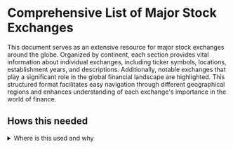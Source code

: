 # Comprehensive List of Major Stock Exchanges

This document serves as an extensive resource for major stock exchanges around the globe. Organized by continent, each section provides vital information about individual exchanges, including ticker symbols, locations, establishment years, and descriptions. Additionally, notable exchanges that play a significant role in the global financial landscape are highlighted. This structured format facilitates easy navigation through different geographical regions and enhances understanding of each exchange's importance in the world of finance.

## Hows this needed 
<details>
<summary>Where is this used and why</summary>
## Lines 28-87 explains this line of code this is a wip but will eventually keep a curated list of all exchanges 
#----------------------------------------------------------
def fetch_stock_symbols_from_exchange(exchange="^GSPC"):
    try:
        # Fetching symbols based on the specified exchange
        exchange_ticker = yf.Ticker(exchange)
        symbols = exchange_ticker.info.get('components', [])
#----------------------------------------------------------

in current use will return this 

"""
No symbols fetched from the exchange. Using a default list.
404 Client Error: Not Found for url: https://query2.finance.yahoo.com/v10/finance/quoteSummary/ATVI?modules=financialData%2CquoteType%2CdefaultKeyStatistics%2CassetProfile%2CsummaryDetail&corsDomain=finance.yahoo.com&formatted=false&symbol=ATVI&crumb=ksfhJG9xSJs
404 Client Error: Not Found for url: https://query2.finance.yahoo.com/v10/finance/quoteSummary/PXD?modules=financialData%2CquoteType%2CdefaultKeyStatistics%2CassetProfile%2CsummaryDetail&corsDoma
in=finance.yahoo.com&formatted=false&symbol=PXD&crumb=ksfhJG9xSJs
```
Added 100 stock symbols to the cache.<not really added through this method
```
"""
```
this is currently expected behaivior until a reliable alternitive is found the 100 stocks being added are in the cache or already found 
```

## Notable Exchanges
<details>
<summary>Click to view notable exchanges</summary>

### Intercontinental Exchange (ICE)
- **Ticker**: ^ICE
- **Location**: Atlanta, USA
- **Established**: 2000
- **Description**: An operator of global exchanges and clearing houses, ICE is known for its trading in commodities and financial derivatives. It also owns the NYSE, making it a significant player in the global financial market.

### CME Group
- **Ticker**: ^CME
- **Location**: Chicago, USA
- **Established**: 1898
- **Description**: The world's largest financial derivatives exchange, CME Group offers a wide range of futures and options products. It facilitates trading across various asset classes, including commodities, equities, and interest rates.

### Singapore Exchange (SGX)
- **Ticker**: ^STI
- **Location**: Singapore
- **Established**: 1999
- **Description**: SGX is a key financial hub in Asia, featuring a diverse range of international listings and trading products. It offers unique financial instruments such as REITs (Real Estate Investment Trusts) and ETFs (Exchange-Traded Funds).

### Hong Kong Exchanges and Clearing Limited (HKEX)
- **Ticker**: ^HSI
- **Location**: Hong Kong
- **Established**: 1891
- **Description**: HKEX is a major global financial center, known for its vibrant market and significant international participation. It hosts a diverse range of companies, particularly in the financial and real estate sectors.

</details>

## North America
<details>
<summary>Click to expand North America</summary>

### New York Stock Exchange (NYSE)
- **Ticker**: ^NYA
- **Location**: New York City, USA
- **Established**: 1817
- **Description**: The NYSE is the largest stock exchange in the world by market capitalization, hosting a wide range of large-cap companies across various sectors. It operates on a hybrid model, combining traditional floor trading with electronic trading.

### NASDAQ Stock Market
- **Ticker**: ^IXIC
- **Location**: New York City, USA
- **Established**: 1971
- **Description**: Known for its high concentration of technology and growth-oriented companies, NASDAQ was the first electronic stock market. It features major tech giants such as Apple, Microsoft, and Amazon.

### Toronto Stock Exchange (TSX)
- **Ticker**: ^GSPTSE
- **Location**: Toronto, Canada
- **Established**: 1861
- **Description**: The TSX is Canada's largest stock exchange, featuring a diverse array of sectors, including mining, energy, and technology. It plays a crucial role in raising capital for companies in these industries.

### Mexican Stock Exchange (BMV)
- **Ticker**: ^MXX
- **Location**: Mexico City, Mexico
- **Established**: 1894
- **Description**: The BMV is the main stock exchange in Mexico, offering a wide range of financial instruments. It has seen increasing foreign investment and is pivotal in Latin America's economic landscape.

### Chicago Stock Exchange (CHX)
- **Ticker**: ^CHX
- **Location**: Chicago, USA
- **Established**: 1882
- **Description**: The CHX focuses on the trading of securities and is known for its efficient and rapid execution of trades, making it a favorite among institutional investors.

</details>

## Europe
<details>
<summary>Click to expand Europe</summary>

### London Stock Exchange (LSE)
- **Ticker**: ^FTSE
- **Location**: London, United Kingdom
- **Established**: 1801
- **Description**: One of the oldest stock exchanges in the world, the LSE features a wide range of international companies and is known for its significant influence on global finance. It provides a platform for trading a diverse array of financial products.

### Deutsche Börse (Frankfurt Stock Exchange)
- **Ticker**: ^DAX
- **Location**: Frankfurt, Germany
- **Established**: 1585
- **Description**: A major European stock exchange, primarily focused on blue-chip stocks. The DAX index represents the 30 largest German companies and serves as a barometer for the German economy.

### Euronext
- **Ticker**: ^Euronext
- **Location**: Multiple countries in Western Europe (Amsterdam, Brussels, Lisbon)
- **Established**: 2000
- **Description**: A pan-European stock exchange representing several countries, Euronext facilitates cross-border trading and offers a wide range of financial products across its various locations.

### SIX Swiss Exchange
- **Ticker**: ^SSMI
- **Location**: Zurich, Switzerland
- **Established**: 1850
- **Description**: Known for trading Swiss blue-chip stocks, the SIX Swiss Exchange offers a wide variety of investment products, including derivatives and exchange-traded funds.

### Borsa Italiana
- **Ticker**: ^FTSE MIB
- **Location**: Milan, Italy
- **Established**: 1808
- **Description**: The main stock exchange in Italy, Borsa Italiana features a wide array of domestic and international listings. It is known for its strong emphasis on corporate governance.

</details>

## Asia
<details>
<summary>Click to expand Asia</summary>

### Tokyo Stock Exchange (TSE)
- **Ticker**: ^N225
- **Location**: Tokyo, Japan
- **Established**: 1878
- **Description**: The largest stock exchange in Japan, the TSE hosts many prominent companies and is known for its efficiency and transparency. The Nikkei 225 index is one of the most followed stock market indices globally.

### Shanghai Stock Exchange (SSE)
- **Ticker**: ^SSE
- **Location**: Shanghai, China
- **Established**: 1990
- **Description**: One of the largest stock exchanges in Asia, focusing primarily on companies from mainland China. It has a growing international presence and a significant impact on global markets.

### Hong Kong Stock Exchange (HKEX)
- **Ticker**: ^HSI
- **Location**: Hong Kong
- **Established**: 1891
- **Description**: A major financial hub in Asia, HKEX is known for its international reach and diverse investment opportunities. It features numerous foreign listings, making it an attractive market for global investors.

### National Stock Exchange of India (NSE)
- **Ticker**: ^NSEI
- **Location**: Mumbai, India
- **Established**: 1992
- **Description**: One of the leading stock exchanges in India, the NSE is known for its electronic trading platform and innovation in financial products, including derivatives and index funds.

### Korea Exchange (KRX)
- **Ticker**: ^KOSPI
- **Location**: Busan, South Korea
- **Established**: 1956
- **Description**: The main stock exchange in South Korea, the KRX features a diverse range of companies and is integral to the region's economy.

</details>

## Oceania
<details>
<summary>Click to expand Oceania</summary>

### Australian Securities Exchange (ASX)
- **Ticker**: ^AXJO
- **Location**: Sydney, Australia
- **Established**: 1987
- **Description**: The primary stock exchange in Australia, the ASX features diverse sectors such as mining, banking, and technology. It is known for its strong regulatory framework and investor protections.

### New Zealand Exchange (NZX)
- **Ticker**: ^NZX
- **Location**: Wellington, New Zealand
- **Established**: 1974
- **Description**: The main stock exchange in New Zealand, the NZX provides a platform for local companies and foreign listings. It is known for its focus on sustainability and green investments.

</details>

## Africa
<details>
<summary>Click to expand Africa</summary>

### Johannesburg Stock Exchange (JSE)
- **Ticker**: ^JSE
- **Location**: Johannesburg, South Africa
- **Established**: 1887
- **Description**: The largest stock exchange in Africa, the JSE features a diverse range of listed companies, including major mining firms. It plays a crucial role in the economic development of the region.

### Nairobi Securities Exchange (NSE)
- **Ticker**: ^NSE
- **Location**: Nairobi, Kenya
- **Established**: 1954
- **Description**: The leading stock exchange in East Africa, the NSE facilitates investment in local companies and promotes capital market growth, playing a key role in the Kenyan economy.

### Egyptian Exchange (EGX)
- **Ticker**: ^EGX30
- **Location**: Cairo, Egypt
- **Established**: 1883
- **Description**: One of the oldest stock exchanges in Africa, the EGX provides a platform for trading in a variety of securities, including stocks, bonds, and derivatives.

### Casablanca Stock Exchange (CSE)
- **Ticker**: ^MASI
- **Location**: Casablanca, Morocco
- **Established**: 1929
- **Description**: The primary stock exchange in Morocco, the CSE is known for its diverse range of listed companies and efforts to attract foreign investment.

</details>

## South America
<details>
<summary>Click to expand South America</summary>

### B3 (Brazil Stock Exchange)
- **Ticker**: ^BOVESPA
- **Location**: São Paulo, Brazil
- **Established**: 1890
- **Description**: The main stock exchange in Brazil, B3 features a wide range of companies in various sectors, including finance, commodities, and technology. It is a key player in the Latin American financial market.

### Buenos Aires Stock Exchange (BCBA)
- **Ticker**: ^BYMA
- **Location**: Buenos Aires, Argentina
- **Established**: 1854
- **Description**: The primary stock exchange in Argentina, the BCBA provides a platform for trading stocks, bonds, and other securities, playing a critical role in the country's economy.

### Santiago Stock Exchange (BCS)
- **Ticker**: ^IPSA
- **Location**: Santiago, Chile
- **Established**: 1893
- **Description**: The main stock exchange in Chile, the BCS is known for trading in a variety of sectors, including mining, banking, and agriculture.

### Lima Stock Exchange (BVL)
- **Ticker**: ^S&P/BVL
- **Location**: Lima, Peru
- **Established**: 1860
- **Description**: The main stock exchange in Peru, the BVL features a wide range of local and international companies and has been increasingly attracting foreign investment.

</details>


## Full list
<details>
<summary>Click to view full list of exchanes </summary>
```
- **^NYA**: New York Stock Exchange (NYSE)
```

```
- **^IXIC**: NASDAQ Stock Market
```

```
- **^GSPTSE**: Toronto Stock Exchange (TSX)
```

```
- **^MXX**: Mexican Stock Exchange (BMV)
```

```
- **^CHX**: Chicago Stock Exchange (CHX)
```

```
- **^FTSE**: London Stock Exchange (LSE)
```

```
- **^DAX**: Deutsche Börse (Frankfurt Stock Exchange)
```

```
- **^Euronext**: Euronext
```

```
- **^SSMI**: SIX Swiss Exchange
```

```
- **^FTSE MIB**: Borsa Italiana
```

```
- **^N225**: Tokyo Stock Exchange (TSE)
```

```
- **^SSE**: Shanghai Stock Exchange (SSE)
```

```
- **^HSI**: Hong Kong Stock Exchange (HKEX)
```

```
- **^NSEI**: National Stock Exchange of India (NSE)
```

```
- **^KOSPI**: Korea Exchange (KRX)
```

```
- **^AXJO**: Australian Securities Exchange (ASX)
```

```
- **^NZX**: New Zealand Exchange (NZX)
```

```
- **^JSE**: Johannesburg Stock Exchange (JSE)
```

```
- **^NSE**: Nairobi Securities Exchange (NSE)
```

```
- **^EGX30**: Egyptian Exchange (EGX)
```

```
- **^MASI**: Casablanca Stock Exchange (CSE)
```

```
- **^BOVESPA**: B3 (Brazil Stock Exchange)
```

```
- **^BYMA**: Buenos Aires Stock Exchange (BCBA)
```

```
- **^IPSA**: Santiago Stock Exchange (BCS)
```

```
- **^S&P/BVL**: Lima Stock Exchange (BVL)
``` 


